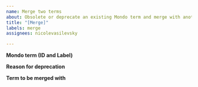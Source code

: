 ```yaml
---
name: Merge two terms
about: Obsolete or deprecate an existing Mondo term and merge with another Mondo term
title: "[Merge]"
labels: merge
assignees: nicolevasilevsky

---
```


**Mondo term (ID and Label)**


**Reason for deprecation**


**Term to be merged with**

